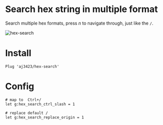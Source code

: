 # Search hex string in multiple format

Search multiple hex formats, press *n* to navigate through, just like the `/`.

![hex-search](https://user-images.githubusercontent.com/4710875/104885490-18782380-59a3-11eb-89e6-48827b07aba8.gif)
# Install
`Plug 'aj3423/hex-search'`

# Config
```
# map to  Ctrl+/
let g:hex_search_ctrl_slash = 1

# replace default /
let g:hex_search_replace_origin = 1
```
